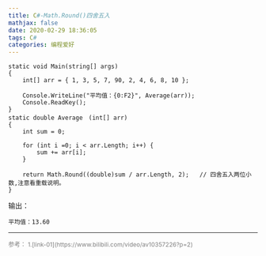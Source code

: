 ```yaml
---
title: C#-Math.Round()四舍五入
mathjax: false
date: 2020-02-29 18:36:05
tags: C#
categories: 编程爱好
---
```


```CSharp
static void Main(string[] args)
{
    int[] arr = { 1, 3, 5, 7, 90, 2, 4, 6, 8, 10 };

    Console.WriteLine("平均值：{0:F2}", Average(arr));
    Console.ReadKey();
}
static double Average　(int[] arr)
{
    int sum = 0;

    for (int i =0; i < arr.Length; i++) {
        sum += arr[i];
    }

    return Math.Round((double)sum / arr.Length, 2);   // 四舍五入两位小数,注意看重载说明。
}
```
输出：
```
平均值：13.60
```
<hr/>
<span style="color:gray;font-size:12px">
参考： 
1.[link-01](https://www.bilibili.com/video/av10357226?p=2)
</span>
